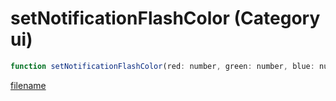 # setNotificationFlashColor (Category ui)

```js
function setNotificationFlashColor(red: number, green: number, blue: number, alpha: number): void
```

[filename](setNotificationFlashColor_m.md ':include')